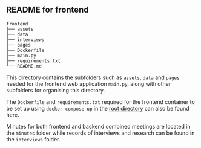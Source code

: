 ## **README for frontend**

```
frontend
├── assets
├── data
├── interviews
├── pages
├── Dockerfile
├── main.py
├── requirements.txt
└── README.md
```

This directory contains the subfolders such as `assets`, `data` and `pages` needed for the frontend web application `main.py`, along with other subfolders for organising this directory.

The `Dockerfile` and `requirements.txt` required for the frontend container to be set up using `docker compose up` in the [root directory](https://github.com/austinloh/dsa3101-2220-03-airline "03 Airline Repository") can also be found here.

Minutes for both frontend and backend combined meetings are located in the `minutes` folder while records of interviews and research can be found in the `interviews` folder.


